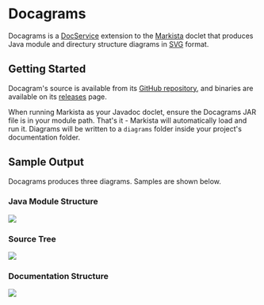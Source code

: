# Docagrams

Docagrams is a [DocService](https://sandydunlop.github.io/markista/javadoc/markista/spi/DocService/)
extension to the [Markista](https://sandydunlop.github.io/markista/) doclet
that produces Java module and directury structure diagrams in
[SVG](https://www.w3.org/Graphics/SVG/) format.


## Getting Started

Docagram's source is available from its [GitHub repository](https://github.com/sandydunlop/markista.docagrams), and binaries are available on its [releases](https://github.com/sandydunlop/markista.docagrams/releases) page.

When running Markista as your Javadoc doclet, ensure the Docagrams JAR file is in your module path. That's it - Markista will automatically load and run it. Diagrams will be written to a `diagrams` folder inside your project's documentation folder.

## Sample Output

Docagrams produces three diagrams. Samples are shown below.

### Java Module Structure

![](https://sandydunlop.github.io/markista/javadoc/markista/diagrams/module.svg)

### Source Tree

![](https://sandydunlop.github.io/markista/javadoc/markista/diagrams/source.svg)

### Documentation Structure

![](https://sandydunlop.github.io/markista/javadoc/markista/diagrams/docs.svg)
